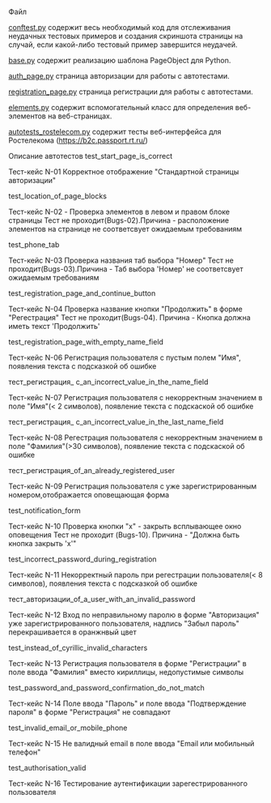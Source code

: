 Файл

[conftest.py](https://github.com/danylqap-167/-PJ-04-/blob/main/conftest.py) содержит весь необходимый код для отслеживания неудачных тестовых примеров и создания скриншота страницы на случай, если какой-либо тестовый пример завершится неудачей.


[base.py](https://github.com/danylqap-167/-PJ-04-/blob/main/base.py) содержит реализацию шаблона PageObject для Python.

[auth_page.py](https://github.com/danylqap-167/-PJ-04-/blob/main/auth_page.py) страница авторизации для работы с автотестами.

[registration_page.py](https://github.com/danylqap-167/-PJ-04-/blob/main/registration_page.py) страница регистрации для работы с автотестами.

[elements.py](https://github.com/danylqap-167/-PJ-04-/blob/main/elements.py) содержит вспомогательный класс для определения веб-элементов на веб-страницах.

[autotests_rostelecom.py](https://github.com/danylqap-167/-PJ-04-/blob/main/autotests_rostelecom.py) содержит тесты веб-интерфейса для Ростелекома (https://b2c.passport.rt.ru/)

Описание автотестов
test_start_page_is_correct

Тест-кейс N-01 Корректное отображение "Стандартной страницы авторизации"

test_location_of_page_blocks

Тест-кейс N-02 - Проверка элементов в левом и правом блоке страницы Тест не проходит(Bugs-02).Причина - расположение элементов на странице не соответсвует ожидаемым требованиям

test_phone_tab

Тест-кейс N-03 Проверка названия таб выбора "Номер" Тест не проходит(Bugs-03).Причина - Таб выбора 'Номер' не соответсвует ожидаемым требованиям

test_registration_page_and_continue_button

Тест-кейс N-04 Проверка название кнопки "Продолжить" в форме "Регестрация" Тест не проходит(Bugs-04). Причина - Кнопка должна иметь текст 'Продолжить'

test_registration_page_with_empty_name_field

Тест-кейс N-06 Регистрация пользователя с пустым полем "Имя", появления текста с подсказкой об ошибке

тест_регистрация_ с_an_incorrect_value_in_the_name_field

Тест-кейс N-07 Регистрация пользователя с некорректным значением в поле "Имя"(< 2 символов), появление текста с подскаской об ошибке

тест_регистрация_ с_an_incorrect_value_in_the_last_name_field

Тест-кейс N-08 Регестрация пользователя с некорректным значением в поле "Фамилия"(>30 символов), появление текста с подскаской об ошибке

тест_регистрация_of_an_already_registered_user

Тест-кейс N-09 Регистрация пользователя с уже зарегистрированным номером,отображается оповещающая форма

test_notification_form

Тест-кейс N-10 Проверка кнопки "х" - закрыть всплывающее окно оповещения Тест не проходит (Bugs-10). Причина - "Должна быть кнопка закрыть 'х'"

test_incorrect_password_during_registration

Тест-кейс N-11 Некорректный пароль при регестрации пользователя(< 8 символов), появления текста с подсказкой об ошибке

тест_авторизации_of_a_user_with_an_invalid_password

Тест-кейс N-12 Вход по неправильному паролю в форме "Авторизация" уже зарегистрированного пользователя, надпись "Забыл пароль" перекрашивается в оранжнвый цвет

test_instead_of_cyrillic_invalid_characters

Тест-кейс N-13 Регистрация пользователя в форме "Регистрации" в поле ввода "Фамилия" вместо кириллицы, недопустимые символы

test_password_and_password_confirmation_do_not_match

Тест-кейс N-14 Поле ввода "Пароль" и поле ввода "Подтверждение пароля" в форме "Регистрация" не совпадают

test_invalid_email_or_mobile_phone

Тест-кейс N-15 Не валидный email в поле ввода "Email или мобильный телефон"

test_authorisation_valid

Тест-кейс N-16 Тестирование аутентификации зарегестрированного пользователя
